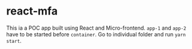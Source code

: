 # react-mfa

This ia a POC app built using React and Micro-frontend. `app-1` and `app-2` have to be started before `container`. Go to individual folder and run `yarn start`.

